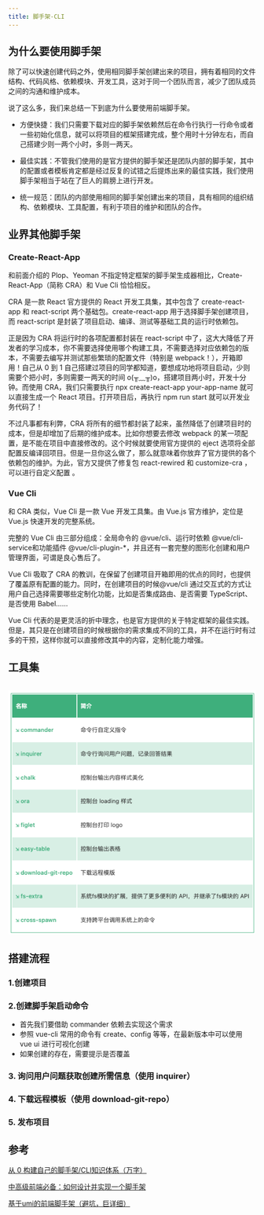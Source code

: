 ```yaml
---
title: 脚手架-CLI
---
```


## 为什么要使用脚手架

除了可以快速创建代码之外，使用相同脚手架创建出来的项目，拥有着相同的文件结构、代码风格、依赖模块、开发工具，这对于同一个团队而言，减少了团队成员之间的沟通和维护成本。

说了这么多，我们来总结一下到底为什么要使用前端脚手架。

- 方便快捷：我们只需要下载对应的脚手架依赖然后在命令行执行一行命令或者一些初始化信息，就可以将项目的框架搭建完成，整个用时十分钟左右，而自己搭建少则一两个小时，多则一两天。

- 最佳实践：不管我们使用的是官方提供的脚手架还是团队内部的脚手架，其中的配置或者模板肯定都是经过反复的试错之后提炼出来的最佳实践，我们使用脚手架相当于站在了巨人的肩膀上进行开发。

- 统一规范：团队的内部使用相同的脚手架创建出来的项目，具有相同的组织结构、依赖模块、工具配置，有利于项目的维护和团队的合作。


## 业界其他脚手架

### Create-React-App

和前面介绍的 Plop、Yeoman 不指定特定框架的脚手架生成器相比，Create-React-App（简称 CRA）和 Vue Cli 恰恰相反。

CRA 是一款 React 官方提供的 React 开发工具集，其中包含了 create-react-app 和 react-script 两个基础包。create-react-app 用于选择脚手架创建项目，而 react-script 是封装了项目启动、编译、测试等基础工具的运行时依赖包。

正是因为 CRA 将运行时的各项配置都封装在 react-script 中了，这大大降低了开发者的学习成本，你不需要选择使用哪个构建工具，不需要选择对应依赖包的版本，不需要去编写并测试那些繁琐的配置文件（特别是 webpack！），开箱即用！自己从 0 到 1 自己搭建过项目的同学都知道，要想成功地将项目启动，少则需要个把小时，多则需要一两天的时间 o(╥﹏╥)o，搭建项目两小时，开发十分钟。而使用 CRA，我们只需要执行 npx create-react-app your-app-name 就可以直接生成一个 React 项目。打开项目后，再执行 npm run start 就可以开发业务代码了！

不过凡事都有利弊，CRA 将所有的细节都封装了起来，虽然降低了创建项目时的成本，但是却增加了后期的维护成本。比如你想要去修改 webpack 的某一项配置，是不能在项目中直接修改的。这个时候就要使用官方提供的 eject 选项将全部配置反编译回项目。但是一旦你这么做了，那么就意味着你放弃了官方提供的各个依赖包的维护。为此，官方又提供了修复包 react-rewired 和 customize-cra ，可以进行自定义配置 。

### Vue Cli

和 CRA 类似，Vue Cli 是一款 Vue 开发工具集。由 Vue.js 官方维护，定位是 Vue.js 快速开发的完整系统。

完整的 Vue Cli 由三部分组成：全局命令的 @vue/cli、运行时依赖 @vue/cli-service和功能插件 @vue/cli-plugin-*，并且还有一套完整的图形化创建和用户管理界面，可谓是良心售后了。

Vue Cli 吸取了 CRA 的教训，在保留了创建项目开箱即用的优点的同时，也提供了覆盖原有配置的能力。同时，在创建项目的时候@vue/cli 通过交互式的方式让用户自己选择需要哪些定制化功能，比如是否集成路由、是否需要 TypeScript、是否使用 Babel……

Vue Cli 代表的是更灵活的折中理念，也是官方提供的关于特定框架的最佳实践。但是，其只是在创建项目的时候根据你的需求集成不同的工具，并不在运行时有过多的干预，这样你就可以直接修改其中的内容，定制化能力增强。


## 工具集

<br/>
<img src="./img/cli-tool.png" />
<br/>

## 搭建流程

### 1.创建项目

### 2.创建脚手架启动命令

- 首先我们要借助 commander 依赖去实现这个需求
- 参照 vue-cli 常用的命令有 create、config 等等，在最新版本中可以使用 vue ui 进行可视化创建
- 如果创建的存在，需要提示是否覆盖

### 3. 询问用户问题获取创建所需信息（使用 inquirer）

### 4. 下载远程模板（使用 download-git-repo）

### 5. 发布项目



## 参考

[从 0 构建自己的脚手架/CLI知识体系（万字）](https://juejin.cn/post/6966119324478079007)

[中高级前端必备：如何设计并实现一个脚手架](https://juejin.cn/post/7021097811491946503)

[基于umi的前端脚手架（避坑，巨详细）](https://juejin.cn/post/7087462668604276749)

